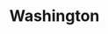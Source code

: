 ---
title: "Washington"
hashtag: washington
borders:
  - Canada
  - Columbia River
  - Idaho
  - Oregon
  - Pacific Ocean
subdivision-of:
  - United States
tags:
  - State
  - Puget Sound
  - United States
---